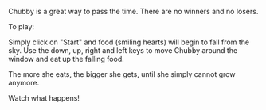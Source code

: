 Chubby is a great way to pass the time. There are no winners and no losers.

To play:

Simply click on "Start" and food (smiling hearts) will begin to fall from the sky. Use the down, up, right and left keys to move Chubby around the window and eat up the falling food.

The more she eats, the bigger she gets, until she simply cannot grow anymore.

Watch what happens!

